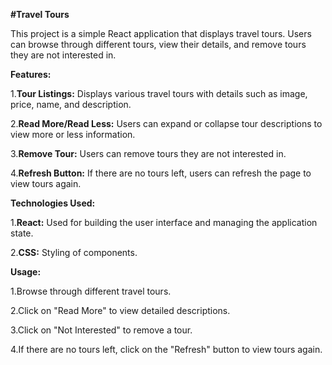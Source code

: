 **#Travel Tours**


This project is a simple React application that displays travel tours. Users can browse through different tours, view their details, and remove tours they are not interested in.


**Features:**

1.**Tour Listings:** Displays various travel tours with details such as image, price, name, and description.

2.**Read More/Read Less:** Users can expand or collapse tour descriptions to view more or less information.

3.**Remove Tour:** Users can remove tours they are not interested in.

4.**Refresh Button:** If there are no tours left, users can refresh the page to view tours again.


**Technologies Used:**

1.**React:** Used for building the user interface and managing the application state.

2.**CSS:** Styling of components.


**Usage:**

1.Browse through different travel tours.

2.Click on "Read More" to view detailed descriptions.

3.Click on "Not Interested" to remove a tour.

4.If there are no tours left, click on the "Refresh" button to view tours again.
